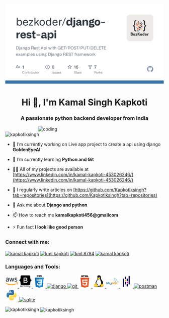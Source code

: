 ![logo](https://github.com/Kapkotiksingh/Kapkotiksingh/blob/master/django-rest-api.png)
<h1 align="center">Hi 👋, I'm Kamal Singh Kapkoti</h1>
<h3 align="center">A passionate python backend developer from India</h3>
<img align="right" alt="coding" width="400", src="https://user-images.githubusercontent.com/68494604/120436157-39627380-c39c-11eb-89cf-58089fb1032d.gif">
<p align="left"> <img src="https://komarev.com/ghpvc/?username=kapkotiksingh&label=Profile%20views&color=0e75b6&style=flat" alt="kapkotiksingh" /> </p>

- 🔭 I’m currently working on Live app project to create a api using django **GoldenEyeAI**

- 🌱 I’m currently learning **Python and Git**

- 👨‍💻 All of my projects are available at [https://www.linkedin.com/in/kamal-kapkoti-453026246/](https://www.linkedin.com/in/kamal-kapkoti-453026246/)

- 📝 I regularly write articles on [https://github.com/Kapkotiksingh?tab=repositories](https://github.com/Kapkotiksingh?tab=repositories)

- 💬 Ask me about **Django and python**

- 📫 How to reach me **kamalkapkoti456@gmailcom**

- ⚡ Fun fact **I look like good person**

<h3 align="left">Connect with me:</h3>
<p align="left">
<a href="https://linkedin.com/in/kamal kapkoti" target="blank"><img align="center" src="https://raw.githubusercontent.com/rahuldkjain/github-profile-readme-generator/master/src/images/icons/Social/linked-in-alt.svg" alt="kamal kapkoti" height="30" width="40" /></a>
<a href="https://fb.com/kml kapkoti" target="blank"><img align="center" src="https://raw.githubusercontent.com/rahuldkjain/github-profile-readme-generator/master/src/images/icons/Social/facebook.svg" alt="kml kapkoti" height="30" width="40" /></a>
<a href="https://instagram.com/kml.8784" target="blank"><img align="center" src="https://raw.githubusercontent.com/rahuldkjain/github-profile-readme-generator/master/src/images/icons/Social/instagram.svg" alt="kml.8784" height="30" width="40" /></a>
<a href="https://www.youtube.com/c/kamal kapkoti" target="blank"><img align="center" src="https://raw.githubusercontent.com/rahuldkjain/github-profile-readme-generator/master/src/images/icons/Social/youtube.svg" alt="kamal kapkoti" height="30" width="40" /></a>
</p>

<h3 align="left">Languages and Tools:</h3>
<p align="left"> <a href="https://aws.amazon.com" target="_blank" rel="noreferrer"> <img src="https://raw.githubusercontent.com/devicons/devicon/master/icons/amazonwebservices/amazonwebservices-original-wordmark.svg" alt="aws" width="40" height="40"/> </a> <a href="https://getbootstrap.com" target="_blank" rel="noreferrer"> <img src="https://raw.githubusercontent.com/devicons/devicon/master/icons/bootstrap/bootstrap-plain-wordmark.svg" alt="bootstrap" width="40" height="40"/> </a> <a href="https://www.w3schools.com/css/" target="_blank" rel="noreferrer"> <img src="https://raw.githubusercontent.com/devicons/devicon/master/icons/css3/css3-original-wordmark.svg" alt="css3" width="40" height="40"/> </a> <a href="https://www.djangoproject.com/" target="_blank" rel="noreferrer"> <img src="https://cdn.worldvectorlogo.com/logos/django.svg" alt="django" width="40" height="40"/> </a> <a href="https://git-scm.com/" target="_blank" rel="noreferrer"> <img src="https://www.vectorlogo.zone/logos/git-scm/git-scm-icon.svg" alt="git" width="40" height="40"/> </a> <a href="https://www.w3.org/html/" target="_blank" rel="noreferrer"> <img src="https://raw.githubusercontent.com/devicons/devicon/master/icons/html5/html5-original-wordmark.svg" alt="html5" width="40" height="40"/> </a> <a href="https://www.linux.org/" target="_blank" rel="noreferrer"> <img src="https://raw.githubusercontent.com/devicons/devicon/master/icons/linux/linux-original.svg" alt="linux" width="40" height="40"/> </a> <a href="https://www.mysql.com/" target="_blank" rel="noreferrer"> <img src="https://raw.githubusercontent.com/devicons/devicon/master/icons/mysql/mysql-original-wordmark.svg" alt="mysql" width="40" height="40"/> </a> <a href="https://pandas.pydata.org/" target="_blank" rel="noreferrer"> <img src="https://raw.githubusercontent.com/devicons/devicon/2ae2a900d2f041da66e950e4d48052658d850630/icons/pandas/pandas-original.svg" alt="pandas" width="40" height="40"/> </a> <a href="https://postman.com" target="_blank" rel="noreferrer"> <img src="https://www.vectorlogo.zone/logos/getpostman/getpostman-icon.svg" alt="postman" width="40" height="40"/> </a> <a href="https://www.python.org" target="_blank" rel="noreferrer"> <img src="https://raw.githubusercontent.com/devicons/devicon/master/icons/python/python-original.svg" alt="python" width="40" height="40"/> </a> <a href="https://www.sqlite.org/" target="_blank" rel="noreferrer"> <img src="https://www.vectorlogo.zone/logos/sqlite/sqlite-icon.svg" alt="sqlite" width="40" height="40"/> </a> </p>

<p><img align="left" src="https://github-readme-stats.vercel.app/api/top-langs?username=kapkotiksingh&show_icons=true&locale=en&layout=compact" alt="kapkotiksingh" /></p>

<p>&nbsp;<img align="center" src="https://github-readme-stats.vercel.app/api?username=kapkotiksingh&show_icons=true&locale=en" alt="kapkotiksingh" /></p>
